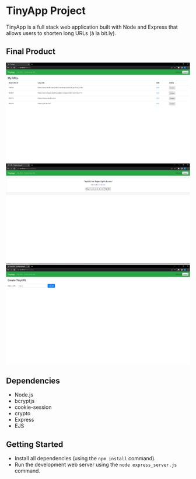 # TinyApp Project

TinyApp is a full stack web application built with Node and Express that allows users to shorten long URLs (à la bit.ly).

## Final Product

!["Main page displaying shortened urls and their accompanying long urls"](https://github.com/lilygo92/tinyapp/blob/master/docs/urls_page.png?raw=true)
!["Page for editing where a short url redirects to"](https://github.com/lilygo92/tinyapp/blob/master/docs/url_editing.png?raw=true)
!["Page for creating a new url"](https://github.com/lilygo92/tinyapp/blob/master/docs/url_new.png?raw=true)


## Dependencies

- Node.js
- bcryptjs
- cookie-session
- crypto 
- Express
- EJS

## Getting Started

- Install all dependencies (using the `npm install` command).
- Run the development web server using the `node express_server.js` command.
